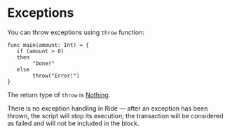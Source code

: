 # Exceptions

You can throw exceptions using `throw` function:

```ride
func main(amount: Int) = {
   if (amount > 0)
   then
        "Done!"
   else
        throw("Error!")
}
```

The return type of `throw` is [Nothing](/en/ride/data-types).

There is no exception handling in Ride — after an exception has been thrown, the script will stop its execution; the transaction will be considered as failed and will not be included in the block.
